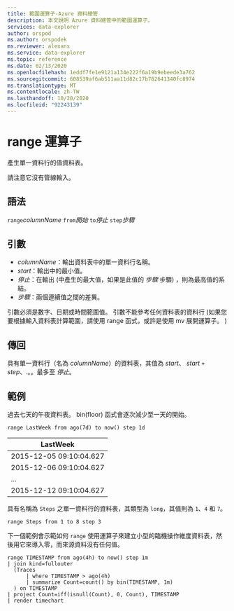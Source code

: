 ```yaml
---
title: 範圍運算子-Azure 資料總管
description: 本文說明 Azure 資料總管中的範圍運算子。
services: data-explorer
author: orspod
ms.author: orspodek
ms.reviewer: alexans
ms.service: data-explorer
ms.topic: reference
ms.date: 02/13/2020
ms.openlocfilehash: 1eddf7fe1e9121a134e222f6a19b9ebeede3a762
ms.sourcegitcommit: 608539af6ab511aa11d82c17b782641340fc8974
ms.translationtype: MT
ms.contentlocale: zh-TW
ms.lasthandoff: 10/20/2020
ms.locfileid: "92243139"
---
```

# <a name="range-operator"></a>range 運算子

產生單一資料行的值資料表。

請注意它沒有管線輸入。 

## <a name="syntax"></a>語法

`range`*columnName* `from`*開始* `to`*停止* `step`*步驟*

## <a name="arguments"></a>引數

* *columnName*：輸出資料表中的單一資料行名稱。
* *start*：輸出中的最小值。
* *停止*：在輸出 (中產生的最大值，如果是此值的 *步驟* 步驟) ，則為最高值的系結。
* *步驟*：兩個連續值之間的差異。 

引數必須是數字、日期或時間範圍值。 引數不能參考任何資料表的資料行   (如果您要根據輸入資料表計算範圍，請使用 range 函式，或許是使用 mv 展開運算子。 )  

## <a name="returns"></a>傳回

具有單一資料行（名為 *columnName*）的資料表，其值為 *start*、 *start* `+` *step*、.。。最多至 *停止*。

## <a name="example"></a>範例  

過去七天的午夜資料表。 bin(floor) 函式會逐次減少至一天的開始。

<!-- csl: https://help.kusto.windows.net/Samples -->
```kusto
range LastWeek from ago(7d) to now() step 1d
```

|LastWeek|
|---|
|2015-12-05 09:10:04.627|
|2015-12-06 09:10:04.627|
|...|
|2015-12-12 09:10:04.627|


具有名稱為 `Steps` 之單一資料行的資料表，其類型為 `long`，其值則為 `1`、`4` 和 `7`。

<!-- csl: https://help.kusto.windows.net/Samples -->
```kusto
range Steps from 1 to 8 step 3
```

下一個範例會示範如何 `range` 使用運算子來建立小型的臨機操作維度資料表，然後用它來導入零，而來源資料沒有任何值。

```kusto
range TIMESTAMP from ago(4h) to now() step 1m
| join kind=fullouter
  (Traces
      | where TIMESTAMP > ago(4h)
      | summarize Count=count() by bin(TIMESTAMP, 1m)
  ) on TIMESTAMP
| project Count=iff(isnull(Count), 0, Count), TIMESTAMP
| render timechart  
```
